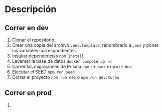 # Descripción

## Correr en dev

1. Clonar el repositorio.
2. Crear una copia del archivo `.env.template`, renombrarlo a `.env` y poner las variables correspondientes.
3. Instalar dependencias `npm install`
4. Levantar la base de datos `docker compose up -d`
5. Correr las migraciones de Prisma `npx prisma migrate dev`
6. Ejecutar el SEED `npm run seed`
7. Correr el proyecto `npm run dev` o `npm run dev:turbo`

## Correr en prod

1.
